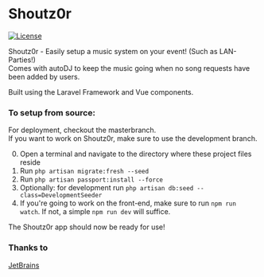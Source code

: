 # Shoutz0r

[![License](https://img.shields.io/github/license/xorinzor/shoutz0r.svg?style=flat)](https://www.gnu.org/licenses/gpl-3.0.en.html)

Shoutz0r - Easily setup a music system on your event! (Such as LAN-Parties!)\
Comes with autoDJ to keep the music going when no song requests have been added by users.

Built using the Laravel Framework and Vue components.

### To setup from source:

For deployment, checkout the masterbranch.\
If you want to work on Shoutz0r, make sure to use the development branch.

0. Open a terminal and navigate to the directory where these project files reside
1. Run `php artisan migrate:fresh --seed`
2. Run `php artisan passport:install --force`
3. Optionally: for development run `php artisan db:seed --class=DevelopmentSeeder`
4. If you're going to work on the front-end, make sure to run `npm run watch`. If not, a simple `npm run dev` will
   suffice.

The Shoutz0r app should now be ready for use!

### Thanks to

[JetBrains](https://www.jetbrains.com/?from=Shoutz0r)
